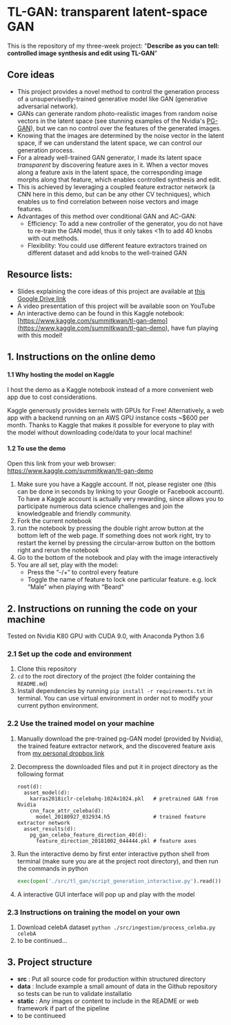 # TL-GAN: transparent latent-space GAN

This is the repository of my three-week project: "**Describe as you can tell: controlled image synthesis and edit using TL-GAN**"

## Core ideas

- This project provides a novel method to control the generation process of a unsupervisedly-trained generative model like GAN (generative adversarial network).  
- GANs can generate random photo-realistic images from random noise vectors in the latent space (see stunning examples of the Nvidia's [PG-GAN](https://github.com/tkarras/progressive_growing_of_gans)), but we can no control over the features of the generated images.
- Knowing that the images are determined by the noise vector in the latent space, if we can understand the latent space, we can control our generation process.
- For a already well-trained GAN generator, I made its latent space *transparent* by discovering feature axes in it.  When a vector moves along a feature axis in the latent space, the corresponding image morphs along that feature, which enables controlled synthesis and edit.
- This is achieved by leveraging a coupled feature extractor network (a CNN here in this demo, but can be any other CV techniques), which enables us to find correlation between noise vectors and image features.
- Advantages of this method over conditional GAN and AC-GAN:
    - Efficiency: To add a new controller of the generator, you do not have to re-train the GAN model, thus it only takes  <1h to add 40 knobs with out methods.
    - Flexibility: You could use different feature extractors trained on different dataset and add knobs to the well-trained GAN

## Resource lists:

- Slides explaining the core ideas of this project are available at [this Google Drive link](https://docs.google.com/presentation/d/1OpcYLBVpUF1L-wwPHu_CyKjXqXD0oRwBoGP2peSCrSA/edit#slide=id.p1)
- A video presentation of this project will be available soon on YouTube
- An interactive demo can be found in this Kaggle notebook: [https://www.kaggle.com/summitkwan/tl-gan-demo](https://www.kaggle.com/summitkwan/tl-gan-demo), have fun playing with this model!



## 1. Instructions on the online demo

#### 1.1 Why hosting the model on Kaggle

I host the demo as a Kaggle notebook instead of a more convenient web app due to cost considerations.

Kaggle generously provides kernels with GPUs for Free! Alternatively, a web app with a backend running on an AWS GPU instance costs ~$600 per month.  Thanks to Kaggle that makes it possible for everyone to play with the model without downloading code/data to your local machine!

#### 1.2 To use the demo

Open this link from your web browser: https://www.kaggle.com/summitkwan/tl-gan-demo

1. Make sure you have a Kaggle account. If not, please register one (this can be done in seconds by linking to your Google or Facebook account). To have a Kaggle account is actually very rewarding, since allows you to participate numerous  data science challenges and join the knowledgeable and friendly community.
2. Fork the current notebook
3. run the notebook by pressing the double right arrow button at the bottom left of the web page. If something does not work right, try to restart the kernel by pressing the circular-arrow button on the bottom right and rerun the notebook
4. Go to the bottom of the notebook and play with the image interactively
5. You are all set, play with the model:
    - Press the “-/+“ to control every feature
    - Toggle the name of feature to lock one particular feature. e.g. lock “Male” when playing with “Beard"

## 2. Instructions on running the code on your machine

Tested on Nvidia K80 GPU with CUDA 9.0, with Anaconda Python 3.6 

### 2.1 Set up the code and environment

1. Clone this repository
2. `cd` to the root directory of the project (the folder containing the `README.md`)
3. Install dependencies by running `pip install -r requirements.txt` in terminal.  You can use virtual environment in order not to modify your current python environment.

### 2.2 Use the trained model on your machine

1. Manually download the pre-trained pg-GAN model (provided by Nvidia), the trained feature extractor network, and the discovered feature axis from [my personal dropbox link](https://www.dropbox.com/sh/y1ryg8iq1erfcsr/AAB--PO5qAapwp8ILcgxE2I6a?dl=0)
2. Decompress the downloaded files and put it in project directory as the following format

    ```text
    root(d):
      asset_model(d):
        karras2018iclr-celebahq-1024x1024.pkl   # pretrained GAN from Nvidia
        cnn_face_attr_celeba(d):
          model_20180927_032934.h5              # trained feature extractor network
      asset_results(d):
        pg_gan_celeba_feature_direction_40(d):
          feature_direction_20181002_044444.pkl # feature axes
    ```

3. Run the interactive demo by first enter interactive python shell from terminal (make sure you are at the project root directory), and then run the commands in python
    ```python
    exec(open('./src/tl_gan/script_generation_interactive.py').read())
    ```
4. A interactive GUI interface will pop up and play with the model

### 2.3 Instructions on training the model on your own

1. Download celebA dataset `python ./src/ingestion/process_celeba.py celebA`
2. to be continued...

## 3. Project structure

- **src** : Put all source code for production within structured directory
- **data** : Include example a small amount of data in the Github repository so tests can be run to validate installatio
- **static** : Any images or content to include in the README or web framework if part of the pipeline
- to be continueed


